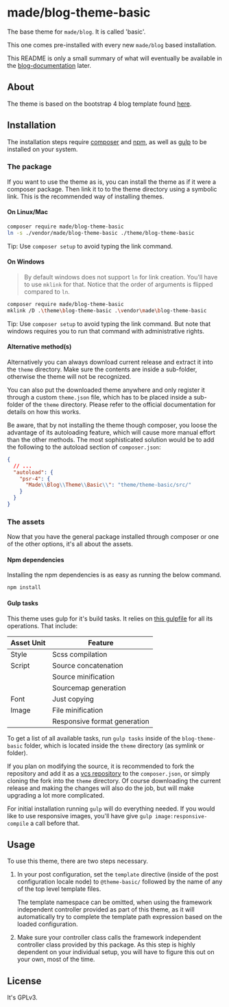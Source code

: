 # made/blog-theme-basic

The base theme for `made/blog`. It is called 'basic'.

This one comes pre-installed with every new `made/blog` based installation.

This README is only a small summary of what will eventually be available in the [blog-documentation]() later.

## About

The theme is based on the bootstrap 4 blog template found [here](https://getbootstrap.com/docs/4.4/examples/blog/).

## Installation

The installation steps require [composer](https://getcomposer.org/) and [npm](https://www.npmjs.com/), as well as 
[gulp](https://gulpjs.com/) to be installed on your system.

### The package

If you want to use the theme as is, you can install the theme as if it were a composer package. Then link it to to the 
theme directory using a symbolic link. This is the recommended way of installing themes.

#### On Linux/Mac

```bash
composer require made/blog-theme-basic
ln -s ./vendor/made/blog-theme-basic ./theme/blog-theme-basic
```

Tip:    Use `composer setup` to avoid typing the link command.

#### On Windows

> By default windows does not support `ln` for link creation. You'll have to use `mklink` for that. Notice that the
> order of arguments is flipped compared to `ln`.

```bash
composer require made/blog-theme-basic
mklink /D .\theme\blog-theme-basic .\vendor\made\blog-theme-basic
```

Tip:    Use `composer setup` to avoid typing the link command. But note that windows requires you to run that command with
        administrative rights.

#### Alternative method(s)

Alternatively you can always download current release and extract it into the `theme` directory. Make sure the contents
are inside a sub-folder, otherwise the theme will not be recognized.

You can also put the downloaded theme anywhere and only register it through a custom `theme.json` file, which has to be
placed inside a sub-folder of the `theme` directory. Please refer to the official documentation for details on how this
works.

Be aware, that by not installing the theme though composer, you loose the advantage of its autoloading feature, which 
will cause more manual effort than the other methods. The most sophisticated solution would be to add the following to 
the autoload section of `composer.json`:

```json
{
  // ...
  "autoload": {
    "psr-4": {
      "Made\\Blog\\Theme\\Basic\\": "theme/theme-basic/src/"
    }
  }
}
```

### The assets

Now that you have the general package installed through composer or one of the other options, it's all about the assets.

#### Npm dependencies

Installing the npm dependencies is as easy as running the below command.

```bash
npm install
```

#### Gulp tasks

This theme uses gulp for it's build tasks. It relies on [this gulpfile](https://github.com/GameplayJDK/gulpfile) for all
its operations. That include:

| Asset Unit    | Feature                       |
| ------------- | ----------------------------- |
| Style         | Scss compilation              |
| Script        | Source concatenation          |
|               | Source minification           |
|               | Sourcemap generation          |
| Font          | Just copying                  |
| Image         | File minification             |
|               | Responsive format generation  |

To get a list of all available tasks, run `gulp tasks` inside of the `blog-theme-basic` folder, which is located inside
the `theme` directory (as symlink or folder).

If you plan on modifying the source, it is recommended to fork the repository and add it as a
[vcs repository](https://getcomposer.org/doc/05-repositories.md#vcs) to the `composer.json`, or simply cloning the fork
into the `theme` directory. Of course downloading the current release and making the changes will also do the job, but 
will make upgrading a lot more complicated.

For initial installation running `gulp` will do everything needed. If you would like to use responsive images, you'll
have give `gulp image:responsive-compile` a call before that.

## Usage

To use this theme, there are two steps necessary.

1.  In your post configuration, set the `template` directive (inside of the post configuration locale node) to
    `@theme-basic/` followed by the name of any of the top level template files.
    
    The template namespace can be omitted, when using the framework independent controller provided as part of this
    theme, as it will automatically try to complete the template path expression based on the loaded configuration.

2.  Make sure your controller class calls the framework independent controller class provided by this package. As this
    step is highly dependent on your individual setup, you will have to figure this out on your own, most of the time.

## License

It's GPLv3.

